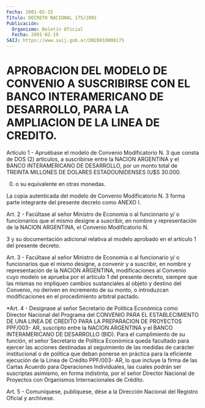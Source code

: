 ```yaml
---
Fecha: 2001-02-15
Título: DECRETO NACIONAL 175/2001
Publicación:
  Organismo: Boletín Oficial
  Fecha: 2001-02-19
SAIJ: https://www.saij.gob.ar/DN20010000175
---
```

# APROBACION DEL MODELO DE CONVENIO A SUSCRIBIRSE CON EL BANCO INTERAMERICANO DE DESARROLLO, PARA LA AMPLIACION DE LA LINEA DE CREDITO.

<a id="1"></a>
Artículo 1 - Apruébase el modelo de Convenio Modificatorio N. 3 que consta  de  DOS  (2)  artículos,  a  suscribirse  entre  la  NACION ARGENTINA y el BANCO INTERAMERICANO  DE  DESARROLLO,  por  un monto total  de  TREINTA  MILLONES DE DOLARES ESTADOUNIDENSES (U$S 30.000.

000) o su equivalente en otras monedas.

La copia autenticada del modelo de Convenio Modificatorio N. 3 forma parte integrante del presente decreto como ANEXO I.

<a id="2"></a>
Art. 2 - Facúltase al señor Ministro de Economía o al funcionario y/ o funcionarios que el  mismo    designe  a  suscribir,  en nombre y representación de la NACION ARGENTINA, el Convenio Modificatorio N.

3  y  su  documentación adicional relativa al modelo aprobado en el artículo 1 del presente decreto.

<a id="3"></a>
Art. 3 - Facúltase al señor Ministro de Economía o al funcionario y/ o funcionarios  que  el mismo designe, a convenir y a suscribir, en nombre y representación  de  la NACION ARGENTINA, modificaciones al Convenio cuyo modelo se aprueba  por  el  artículo  1  del presente decreto,  siempre  que las mismas no impliquen cambios sustanciales al objeto y destino  del  Convenio,  no deriven en incremento de su monto, o introduzcan modificaciones en  el  procedimiento  arbitral pactado.

<a id="4"></a>
*Art. 4 -  Desígnase al señor Secretario de Política Económica como Director Nacional del Programa del CONVENIO PARA EL ESTABLECIMIENTO DE UNA LINEA DE CREDITO PARA LA PREPARACION DE PROYECTOS PPF/003- AR, suscripto entre la NACION ARGENTINA y el BANCO INTERAMERICANO DE DESARROLLO (BID). Para el cumplimiento de su función, el señor Secretario de Política Económica queda facultado para ejercer las acciones destinadas al seguimiento de las medidas de carácter institucional o de política que deban ponerse en práctica para la eficiente ejecución de la Línea de Crédito PPF/003- AR, lo que incluye la firma de las Cartas Acuerdo para Operaciones Individuales, las cuales podrán ser suscriptas asimismo, en forma indistinta, por el señor Director Nacional de Proyectos con Organismos Internacionales de Crédito.

<a id="5"></a>
Art. 5 - Comuníquese, publíquese, dése a la Dirección  Nacional del Registro Oficial y archívese.